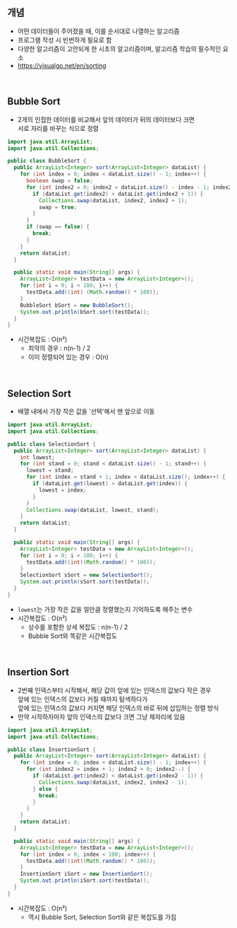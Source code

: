 ## 개념

- 어떤 데이터들이 주어졌을 때, 이를 순서대로 나열하는 알고리즘
- 프로그램 작성 시 빈번하게 필요로 함
- 다양한 알고리즘이 고안되게 한 시초의 알고리즘이며, 알고리즘 학습의 필수적인 요소
- https://visualgo.net/en/sorting

<br>

## Bubble Sort

- 2개의 인접한 데이터를 비교해서 앞의 데이터가 뒤의 데이터보다 크면<br>서로 자리를 바꾸는 식으로 정렬

```java
import java.util.ArrayList;
import java.util.Collections;

public class BubbleSort {
  public ArrayList<Integer> sort(ArrayList<Integer> dataList) {
    for (int index = 0; index < dataList.size() - 1; index++) {
      boolean swap = false;
      for (int index2 = 0; index2 < dataList.size() - index - 1; index2++) {
        if (dataList.get(index2) > dataList.get(index2 + 1)) {
          Collections.swap(dataList, index2, index2 + 1);
          swap = true;
        }
      }
      if (swap == false) {
        break;
      }
    }
    return dataList;
  }

  public static void main(String[] args) {
    ArrayList<Integer> testData = new ArrayList<Integer>();
    for (int i = 0; i < 100; i++) {
      testData.add((int) (Math.random() * 100));
    }
    BubbleSort bSort = new BubbleSort();
    System.out.println(bSort.sort(testData));
  }
}
```

- 시간복잡도 : O(n²)
  - 최악의 경우 : n(n-1) / 2
  - 이미 정렬되어 있는 경우 : O(n)

<br>

## Selection Sort

- 배열 내에서 가장 작은 값을 '선택'해서 맨 앞으로 이동

```java
import java.util.ArrayList;
import java.util.Collections;

public class SelectionSort {
  public ArrayList<Integer> sort(ArrayList<Integer> dataList) {
    int lowest;
    for (int stand = 0; stand < dataList.size() - 1; stand++) {
      lowest = stand;
      for (int index = stand + 1; index < dataList.size(); index++) {
        if (dataList.get(lowest) > dataList.get(index)) {
          lowest = index;
        }
      }
      Collections.swap(dataList, lowest, stand);
    }
    return dataList;
  }

  public static void main(String[] args) {
    ArrayList<Integer> testData = new ArrayList<Integer>();
    for (int i = 0; i < 100; i++) {
      testData.add((int)(Math.random() * 100));
    }
    SelectionSort sSort = new SelectionSort();
    System.out.println(sSort.sort(testData));
  }
}
```

- `lowest`는 가장 작은 값을 얼만큼 정렬했는지 기억하도록 해주는 변수
- 시간복잡도 : O(n²)
  - 상수를 포함한 상세 복잡도 : n(n-1) / 2
  - Bubble Sort와 똑같은 시간복잡도

<br>

## Insertion Sort

- 2번째 인덱스부터 시작해서, 해당 값이 앞에 있는 인덱스의 값보다 작은 경우<br>앞에 있는 인덱스의 값보다 커질 때까지 탐색하다가<br>앞에 있는 인덱스의 값보다 커지면 해당 인덱스의 바로 뒤에 삽입하는 정렬 방식
- 만약 시작하자마자 앞의 인덱스의 값보다 크면 그냥 제자리에 있음

```java
import java.util.ArrayList;
import java.util.Collections;

public class InsertionSort {
  public ArrayList<Integer> sort(ArrayList<Integer> dataList) {
    for (int index = 0; index < dataList.size() - 1; index++) {
      for (int index2 = index + 1; index2 > 0; index2--) {
        if (dataList.get(index2) < dataList.get(index2 - 1)) {
          Collections.swap(dataList, index2, index2 - 1);
        } else {
          break;
        }
      }
    }
    return dataList;
  }

  public static void main(String[] args) {
    ArrayList<Integer> testData = new ArrayList<Integer>();
    for (int index = 0; index < 100; index++) {
      testData.add((int)(Math.random() * 100));
    }
    InsertionSort iSort = new InsertionSort();
    System.out.println(iSort.sort(testData));
  }
}
```

- 시간복잡도 : O(n²)
  - 역시 Bubble Sort, Selection Sort와 같은 복잡도를 가짐
